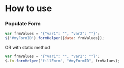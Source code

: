 # How to use
### Populate Form
```javascript
var frmValues = '{"var1": "", "var2": ""}';
$('#myFormID').formHelper({data: frmValues});
```
OR with static method
```javascript
var frmValues = '{"var1": "", "var2": ""}';
$.fn.formHelper('fillForm', "#myFormID", frmValues);
```
